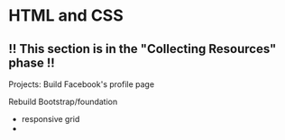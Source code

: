 # HTML and CSS

## !! This section is in the "Collecting Resources" phase !!

Projects: 
Build Facebook's profile page

Rebuild Bootstrap/foundation
* responsive grid
* 
